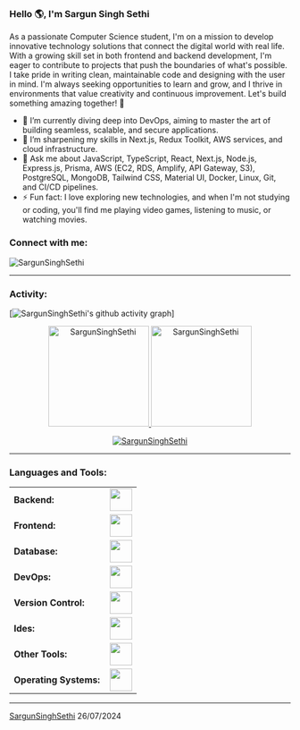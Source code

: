 <!---
SargunSinghSethi/SargunSinghSethi is a ✨ special ✨ repository because its `README.md` (this file) appears on your GitHub profile.
You can click the Preview link to take a look at your changes.
--->

<link rel="stylesheet" type='text/css' href="https://cdn.jsdelivr.net/gh/devicons/devicon@latest/devicon.min.css" />

### Hello 🌎, I'm Sargun Singh Sethi

As a passionate Computer Science student, I'm on a mission to develop innovative technology solutions that connect the digital world with real life. With a growing skill set in both frontend and backend development, I'm eager to contribute to projects that push the boundaries of what's possible. I take pride in writing clean, maintainable code and designing with the user in mind. I'm always seeking opportunities to learn and grow, and I thrive in environments that value creativity and continuous improvement. Let's build something amazing together! 🚀


  - 🔭 I’m currently diving deep into DevOps, aiming to master the art of building seamless, scalable, and secure applications.
  - 🌱 I’m sharpening my skills in Next.js, Redux Toolkit, AWS services, and cloud infrastructure.
  - 💬 Ask me about JavaScript, TypeScript, React, Next.js, Node.js, Express.js, Prisma, AWS (EC2, RDS, Amplify, API Gateway, S3), PostgreSQL, MongoDB, Tailwind CSS, Material UI, Docker, Linux, Git, and CI/CD pipelines.
  - ⚡ Fun fact: I love exploring new technologies, and when I'm not studying or coding, you'll find me playing video games, listening to music, or watching movies.

<h3 align="left">Connect with me:</h3>
<p align="left">
<a href="https://x.com/Sargun_S_Sethi" target="blank"><i align="center" class="devicon-x-original" alt="Sargun_S_Sethi" height="40" width="60" ></i>
</a>
<a href="https://www.linkedin.com/in/sargun-singh-sethi-3a32b3242/" target="blank"><i align="center" class="devicon-linkedin-plain colored" alt="Sargun_S_Sethi" height="40" width="60" ></i>
</a>
</p>

<p align="left"> <img src="https://komarev.com/ghpvc/?username=SargunSinghSethi&label=Profile%20views&color=0e75b6&style=flat" alt="SargunSinghSethi" /> </p>


------
<h3 align="left">Activity:</h3>


[![SargunSinghSethi's github activity graph](https://github-readme-activity-graph.vercel.app/graph?username=SargunSinghSethi&bg_color=001338&color=adb1f0&line=8fabd6&point=5257ff&area=true&hide_border=true)]

<div align="center">
  <a href="https://github.com/SargunSinghSethi">
    <img height="180em" src="https://github-readme-stats.vercel.app/api/top-langs?username=SargunSinghSethi&show_icons=true&locale=en&layout=compact&theme=tokyonight" alt="SargunSinghSethi"/>
    <img height="180em" src="https://github-readme-stats.vercel.app/api?username=SargunSinghSethi&show_icons=true&locale=en&layout=compact&theme=tokyonight" alt="SargunSinghSethi"/>
  </a>
</div>
<p align="center">
  <a href="https://github.com/SargunSinghSethi">
    <img src="https://github-readme-streak-stats.herokuapp.com/?user=SargunSinghSethi&&theme=tokyonight" alt="SargunSinghSethi" />
  </a>
</p>

------
<h3 align="left">Languages and Tools:</h3>
<table>
    <tr>
        <td style="font-weight: bold; padding-right: 10px; vertical-align: center; border: none;">Backend:</td>
        <td><img height="40" src="https://skillicons.dev/icons?i=nodejs,express,nextjs"/></td>
    </tr>
    <tr>
        <td style="font-weight: bold; padding-right: 10px; vertical-align: center;">Frontend:</td>
        <td><img height="40" src="https://skillicons.dev/icons?i=nextjs,react,mui,bootstrap,tailwindcss,html,css,js,ts,figma,redux"/></td>
    </tr>
    <tr>
        <td style="font-weight: bold; padding-right: 10px; vertical-align: center; border: none;">Database:</td>
        <td><img height="40" src="https://skillicons.dev/icons?i=mysql,postgresql,mongodb"/></td>
    </tr>
    <tr>
        <td style="font-weight: bold; padding-right: 10px; vertical-align: center; border: none;">DevOps:</td>
        <td><img height="40" src="https://skillicons.dev/icons?i=docker,aws"/></td>
    </tr>
    <tr>
        <td style="font-weight: bold; padding-right: 10px; vertical-align: center; border: none;">Version Control:</td>
        <td><img height="40" src="https://skillicons.dev/icons?i=git,github"/></td>
    </tr>
    <tr>
        <td style="font-weight: bold; padding-right: 10px; vertical-align: center; border: none;">Ides:</td>
        <td><img height="40" src="https://skillicons.dev/icons?i=vscode,visualstudio,sublime"/></td>
    </tr>
    <tr>
        <td style="font-weight: bold; padding-right: 10px; vertical-align: center; border: none;">Other Tools:</td>
        <td><img height="40" src="https://skillicons.dev/icons?i=postman,prisma,bash"/></td>
    </tr>
    <tr>
        <td style="font-weight: bold; padding-right: 10px; vertical-align: center; border: none;">Operating Systems:</td>
        <td><img height="40" src="https://skillicons.dev/icons?i=windows,ubuntu,"/></td>
    </tr>
</table>

------
[SargunSinghSethi](https://github.com/SargunSinghSethi)
26/07/2024
